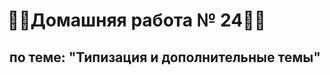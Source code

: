 <h1>&#128104&#8205&#128187Домашняя работа № 24&#128104&#8205&#128187</h1>
<h2 align="center">по теме: "Типизация и дополнительные темы"</h2>

